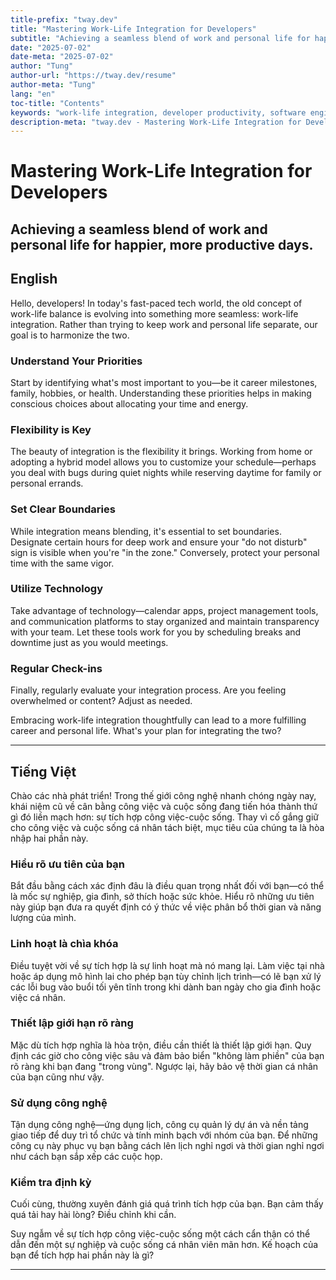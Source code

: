 ```yaml
---
title-prefix: "tway.dev"
title: "Mastering Work-Life Integration for Developers"
subtitle: "Achieving a seamless blend of work and personal life for happier, more productive days."
date: "2025-07-02"
date-meta: "2025-07-02"
author: "Tung"
author-url: "https://tway.dev/resume"
author-meta: "Tung"
lang: "en"
toc-title: "Contents"
keywords: "work-life integration, developer productivity, software engineer, balanced lifestyle, remote work"
description-meta: "tway.dev - Mastering Work-Life Integration for Developers - Achieving a seamless blend of work and personal life for happier, more productive days."
---
```


# Mastering Work-Life Integration for Developers
## Achieving a seamless blend of work and personal life for happier, more productive days.

## English
Hello, developers! In today's fast-paced tech world, the old concept of work-life balance is evolving into something more seamless: work-life integration. Rather than trying to keep work and personal life separate, our goal is to harmonize the two.

### Understand Your Priorities
Start by identifying what's most important to you—be it career milestones, family, hobbies, or health. Understanding these priorities helps in making conscious choices about allocating your time and energy.

### Flexibility is Key
The beauty of integration is the flexibility it brings. Working from home or adopting a hybrid model allows you to customize your schedule—perhaps you deal with bugs during quiet nights while reserving daytime for family or personal errands.

### Set Clear Boundaries
While integration means blending, it's essential to set boundaries. Designate certain hours for deep work and ensure your "do not disturb" sign is visible when you're "in the zone." Conversely, protect your personal time with the same vigor.

### Utilize Technology
Take advantage of technology—calendar apps, project management tools, and communication platforms to stay organized and maintain transparency with your team. Let these tools work for you by scheduling breaks and downtime just as you would meetings.

### Regular Check-ins
Finally, regularly evaluate your integration process. Are you feeling overwhelmed or content? Adjust as needed.

Embracing work-life integration thoughtfully can lead to a more fulfilling career and personal life. What's your plan for integrating the two?

---

## Tiếng Việt
Chào các nhà phát triển! Trong thế giới công nghệ nhanh chóng ngày nay, khái niệm cũ về cân bằng công việc và cuộc sống đang tiến hóa thành thứ gì đó liền mạch hơn: sự tích hợp công việc-cuộc sống. Thay vì cố gắng giữ cho công việc và cuộc sống cá nhân tách biệt, mục tiêu của chúng ta là hòa nhập hai phần này.

### Hiểu rõ ưu tiên của bạn
Bắt đầu bằng cách xác định đâu là điều quan trọng nhất đối với bạn—có thể là mốc sự nghiệp, gia đình, sở thích hoặc sức khỏe. Hiểu rõ những ưu tiên này giúp bạn đưa ra quyết định có ý thức về việc phân bổ thời gian và năng lượng của mình.

### Linh hoạt là chìa khóa
Điều tuyệt vời về sự tích hợp là sự linh hoạt mà nó mang lại. Làm việc tại nhà hoặc áp dụng mô hình lai cho phép bạn tùy chỉnh lịch trình—có lẽ bạn xử lý các lỗi bug vào buổi tối yên tĩnh trong khi dành ban ngày cho gia đình hoặc việc cá nhân.

### Thiết lập giới hạn rõ ràng
Mặc dù tích hợp nghĩa là hòa trộn, điều cần thiết là thiết lập giới hạn. Quy định các giờ cho công việc sâu và đảm bảo biển "không làm phiền" của bạn rõ ràng khi bạn đang "trong vùng". Ngược lại, hãy bảo vệ thời gian cá nhân của bạn cũng như vậy.

### Sử dụng công nghệ
Tận dụng công nghệ—ứng dụng lịch, công cụ quản lý dự án và nền tảng giao tiếp để duy trì tổ chức và tính minh bạch với nhóm của bạn. Để những công cụ này phục vụ bạn bằng cách lên lịch nghỉ ngơi và thời gian nghỉ ngơi như cách bạn sắp xếp các cuộc họp.

### Kiểm tra định kỳ
Cuối cùng, thường xuyên đánh giá quá trình tích hợp của bạn. Bạn cảm thấy quá tải hay hài lòng? Điều chỉnh khi cần.

Suy ngẫm về sự tích hợp công việc-cuộc sống một cách cẩn thận có thể dẫn đến một sự nghiệp và cuộc sống cá nhân viên mãn hơn. Kế hoạch của bạn để tích hợp hai phần này là gì?

---